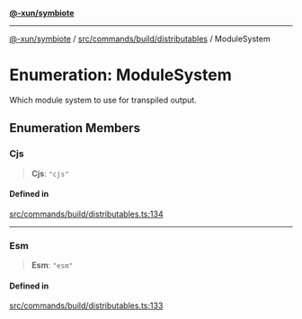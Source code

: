 [**@-xun/symbiote**](../../../../../README.md)

***

[@-xun/symbiote](../../../../../README.md) / [src/commands/build/distributables](../README.md) / ModuleSystem

# Enumeration: ModuleSystem

Which module system to use for transpiled output.

## Enumeration Members

### Cjs

> **Cjs**: `"cjs"`

#### Defined in

[src/commands/build/distributables.ts:134](https://github.com/Xunnamius/symbiote/blob/6888363ae81ec0a004cfcb164e5a634c45aca6a9/src/commands/build/distributables.ts#L134)

***

### Esm

> **Esm**: `"esm"`

#### Defined in

[src/commands/build/distributables.ts:133](https://github.com/Xunnamius/symbiote/blob/6888363ae81ec0a004cfcb164e5a634c45aca6a9/src/commands/build/distributables.ts#L133)
